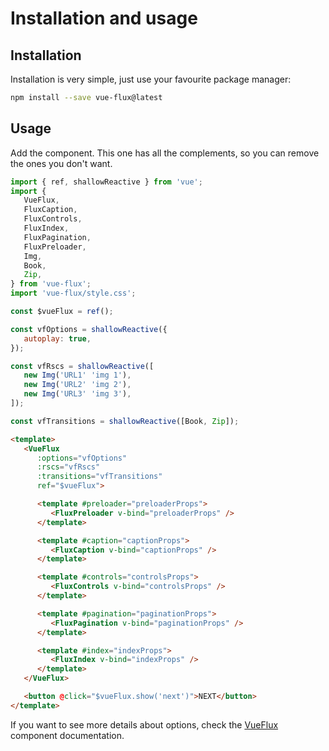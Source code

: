 ---
---

# Installation and usage

## Installation

Installation is very simple, just use your favourite package manager:

``` bash
npm install --save vue-flux@latest
```

## Usage

Add the component. This one has all the complements, so you can remove the ones you don't want.

``` js
import { ref, shallowReactive } from 'vue';
import {
   VueFlux,
   FluxCaption,
   FluxControls,
   FluxIndex,
   FluxPagination,
   FluxPreloader,
   Img,
   Book,
   Zip,
} from 'vue-flux';
import 'vue-flux/style.css';

const $vueFlux = ref();

const vfOptions = shallowReactive({
   autoplay: true,
});

const vfRscs = shallowReactive([
   new Img('URL1' 'img 1'),
   new Img('URL2' 'img 2'),
   new Img('URL3' 'img 3'),
]);

const vfTransitions = shallowReactive([Book, Zip]);
```

``` html
<template>
   <VueFlux
      :options="vfOptions"
      :rscs="vfRscs"
      :transitions="vfTransitions"
      ref="$vueFlux">

      <template #preloader="preloaderProps">
         <FluxPreloader v-bind="preloaderProps" />
      </template>

      <template #caption="captionProps">
         <FluxCaption v-bind="captionProps" />
      </template>

      <template #controls="controlsProps">
         <FluxControls v-bind="controlsProps" />
      </template>

      <template #pagination="paginationProps">
         <FluxPagination v-bind="paginationProps" />
      </template>

      <template #index="indexProps">
         <FluxIndex v-bind="indexProps" />
      </template>
   </VueFlux>

   <button @click="$vueFlux.show('next')">NEXT</button>
</template>
```

If you want to see more details about options, check the [VueFlux](components/vue-flux) component documentation.
